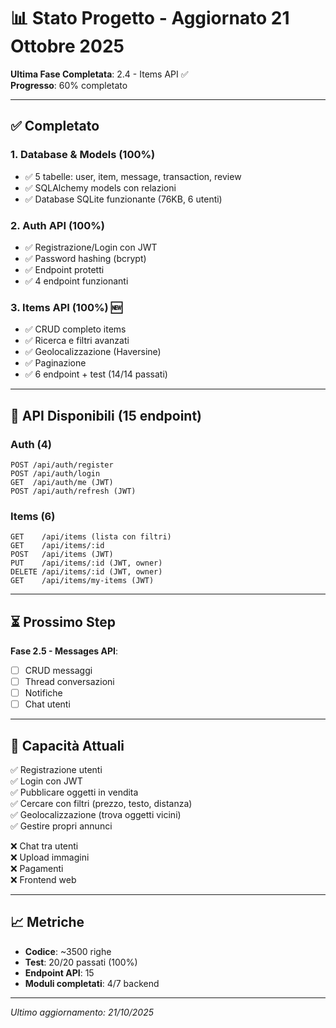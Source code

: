 # 📊 Stato Progetto - Aggiornato 21 Ottobre 2025

**Ultima Fase Completata**: 2.4 - Items API ✅  
**Progresso**: 60% completato

---

## ✅ Completato

### 1. Database & Models (100%)
- ✅ 5 tabelle: user, item, message, transaction, review
- ✅ SQLAlchemy models con relazioni
- ✅ Database SQLite funzionante (76KB, 6 utenti)

### 2. Auth API (100%)
- ✅ Registrazione/Login con JWT
- ✅ Password hashing (bcrypt)
- ✅ Endpoint protetti
- ✅ 4 endpoint funzionanti

### 3. Items API (100%) 🆕
- ✅ CRUD completo items
- ✅ Ricerca e filtri avanzati
- ✅ Geolocalizzazione (Haversine)
- ✅ Paginazione
- ✅ 6 endpoint + test (14/14 passati)

---

## 📡 API Disponibili (15 endpoint)

### Auth (4)
```
POST /api/auth/register
POST /api/auth/login
GET  /api/auth/me (JWT)
POST /api/auth/refresh (JWT)
```

### Items (6)
```
GET    /api/items (lista con filtri)
GET    /api/items/:id
POST   /api/items (JWT)
PUT    /api/items/:id (JWT, owner)
DELETE /api/items/:id (JWT, owner)
GET    /api/items/my-items (JWT)
```

---

## ⏳ Prossimo Step

**Fase 2.5 - Messages API**:
- [ ] CRUD messaggi
- [ ] Thread conversazioni
- [ ] Notifiche
- [ ] Chat utenti

---

## 🎯 Capacità Attuali

✅ Registrazione utenti  
✅ Login con JWT  
✅ Pubblicare oggetti in vendita  
✅ Cercare con filtri (prezzo, testo, distanza)  
✅ Geolocalizzazione (trova oggetti vicini)  
✅ Gestire propri annunci  

❌ Chat tra utenti  
❌ Upload immagini  
❌ Pagamenti  
❌ Frontend web  

---

## 📈 Metriche

- **Codice**: ~3500 righe
- **Test**: 20/20 passati (100%)
- **Endpoint API**: 15
- **Moduli completati**: 4/7 backend

---

*Ultimo aggiornamento: 21/10/2025*

